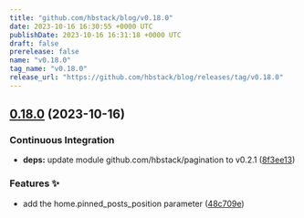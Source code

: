 ```yaml
---
title: "github.com/hbstack/blog/v0.18.0"
date: 2023-10-16 16:30:55 +0000 UTC
publishDate: 2023-10-16 16:31:18 +0000 UTC
draft: false
prerelease: false
name: "v0.18.0"
tag_name: "v0.18.0"
release_url: "https://github.com/hbstack/blog/releases/tag/v0.18.0"
---
```


## [0.18.0](https://github.com/hbstack/blog/compare/v0.17.0...v0.18.0) (2023-10-16)


### Continuous Integration

* **deps:** update module github.com/hbstack/pagination to v0.2.1 ([8f3ee13](https://github.com/hbstack/blog/commit/8f3ee1388336475ed5fa92e3edb2541534e5d42a))


### Features ✨

* add the home.pinned_posts_position parameter ([48c709e](https://github.com/hbstack/blog/commit/48c709ee592e0e10cce207c288bf82212b58acd3))
